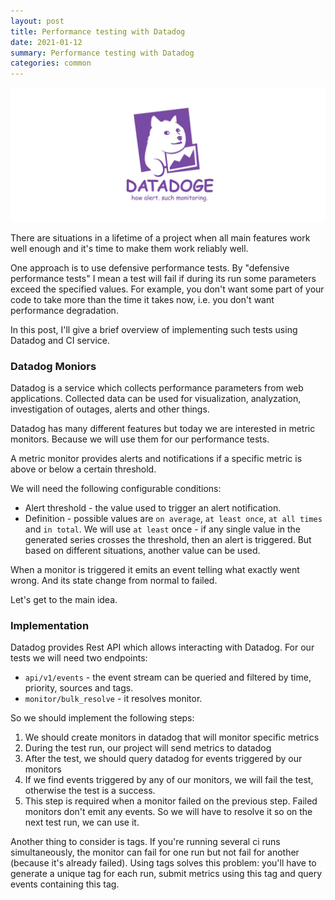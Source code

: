```yaml
---
layout: post
title: Performance testing with Datadog
date: 2021-01-12
summary: Performance testing with Datadog
categories: common
---
```


![cover](/images/2021-01-17-datadog.jpeg)

There are situations in a lifetime of a project when all main features work well enough and it's time to make them work reliably well.

One approach is to use defensive performance tests. By "defensive performance tests"  I mean a test will fail if during its run some parameters exceed the specified values. For example, you don't want some part of your code to take more than the time it takes now, i.e. you don't want performance degradation.

In this post, I'll give a brief overview of implementing such tests using Datadog and CI service.

### Datadog Moniors

Datadog is a service which collects performance parameters from web applications. Collected data can be used for visualization, analyzation, investigation of outages, alerts and other things.

Datadog has many different features but today we are interested in metric monitors. Because we will use them for our performance tests.

A metric monitor provides alerts and notifications if a specific metric is above or below a certain threshold.

We will need the following configurable conditions:
- Alert threshold - the value used to trigger an alert notification.
- Definition - possible values are `on average`, `at least once`, `at all times` and `in total`. We will use `at least` once - if any single value in the generated series crosses the threshold, then an alert is triggered. But based on different situations, another value can be used.

When a monitor is triggered it emits an event telling what exactly went wrong. And its state change from normal to failed.

Let's get to the main idea.

### Implementation

Datadog provides Rest API which allows interacting with Datadog. For our tests we will need two endpoints:
- `api/v1/events` - the event stream can be queried and filtered by time, priority, sources and tags.
- `monitor/bulk_resolve` - it resolves monitor.

So we should implement the following steps:

1. We should create monitors in datadog that will monitor specific metrics
2. During the test run, our project will send metrics to datadog
3. After the test, we should query datadog for events triggered by our monitors
4. If we find events triggered by any of our monitors, we will fail the test, otherwise the test is a success.
5. This step is required when a monitor failed on the previous step. Failed monitors don't emit any events. So we will have to resolve it so on the next test run, we can use it.

Another thing to consider is tags. If you're running several ci runs simultaneously, the monitor can fail for one run but not fail for another (because it's already failed). Using tags solves this problem: you'll have to generate a unique tag for each run, submit metrics using this tag and query events containing this tag.
